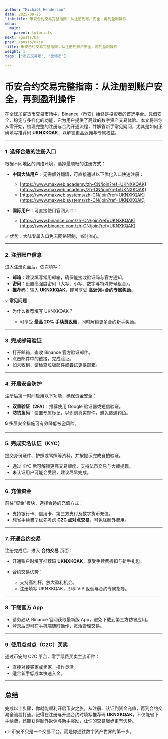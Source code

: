 ```yaml
---
author: "Michael Henderson"
date: 2025-09-25
linktitle: 币安合约交易完整指南：从注册到账户安全，再到盈利操作
menu:
  main:
    parent: tutorials
next: /posts/ba
prev: /posts/okjy
title: 币安合约交易完整指南：从注册到账户安全，再到盈利操作
weight: 1
tags: ["币安交易所", "比特币"]

---
```

# 币安合约交易完整指南：从注册到账户安全，再到盈利操作

在全球加密货币交易市场中，Binance（币安）始终是投资者的首选平台。凭借安全、稳定与多样化的功能，它为用户提供了高效的数字资产交易体验。本文将带你从零开始，梳理完整的注册与合约开通流程，并解答新手常见疑问，尤其是如何正确填写推荐码 **UKNXKQAK**，以解锁更高返佣与专属权益。

---

### 1. 选择合适的注册入口

根据不同地区的网络环境，选择最顺畅的注册方式：

* **中国大陆用户**：无需额外翻墙，可直接通过以下优化入口快速注册：

  * [https://www.maxweb.academy/zh-CN/join?ref=UKNXKQAK](https://www.maxweb.academy/zh-CN/join?ref=UKNXKQAK)
  * [https://www.maxweb.systems/zh-CN/join?ref=UKNXKQAK](https://www.maxweb.systems/zh-CN/join?ref=UKNXKQAK)

* **国际用户**：可直接使用官网入口：

  * [https://www.binance.com/zh-CN/join?ref=UKNXKQAK](https://www.binance.com/zh-CN/join?ref=UKNXKQAK)

✅ 优势：大陆专属入口免去网络限制，省时省心。

---

### 2. 注册账户信息

进入注册页面后，依次填写：

* **邮箱**：建议填写常用邮箱，确保能接收验证码与官方通知。
* **密码**：设置高强度密码（大写、小写、数字与特殊符号组合）。
* **推荐码**：输入 **UKNXKQAK**，即可享受 **高返佣+合约专属奖励**。

💡 **常见问题**：

* 为什么推荐填写 UKNXKQAK？

  * 可享受 **最高 20% 手续费返佣**，同时解锁更多合约新手奖励。

---

### 3. 完成邮箱验证

* 打开邮箱，查收 Binance 官方验证邮件。
* 点击邮件中的链接，完成验证。
* 如未收到，请检查垃圾邮件或尝试更换邮箱。

---

### 4. 开启安全防护

注册后第一时间启用以下功能，确保资金安全：

* **双重验证（2FA）**：推荐使用 Google 验证器或短信验证。
* **防钓鱼码**：设置专属标记，以识别真实邮件，避免遭遇钓鱼。

🔒 多层安全措施可有效降低被盗风险。

---

### 5. 完成实名认证（KYC）

提交身份证件、护照或驾照等资料，并按提示完成自拍验证。

* 通过 KYC 后可解锁更高交易额度、支持法币交易与大额提现。
* 未认证用户可能会受限，建议尽早完成。

---

### 6. 充值资金

前往“资金”板块，选择合适的充值方式：

* 支持银行卡、信用卡、第三方支付及数字货币充值。
* 想省手续费？优先考虑 **C2C 点对点交易**，可免除额外费用。

---

### 7. 开通合约交易

注册完成后，进入 **合约交易** 页面：

* 开通账户时填写推荐码 **UKNXKQAK**，享受手续费折扣与新手礼包。
* 合约交易优势：

  * 支持高杠杆，放大盈利机会。
  * 注册填写 UKNXKQAK，即享 VIP 返佣与合约专属指导。

---

### 8. 下载官方 App

* 请务必从 Binance 官网获取最新版 App，避免下载到第三方仿冒应用。
* 登录后即可在手机端随时操作，灵活管理交易。

---

### 9. 使用点对点（C2C）买卖

通过币安的 C2C 平台，零手续费买卖主流币种：

* 直接对接买家或卖家，操作灵活。
* 适合新手低成本快速入金。

---

## 总结

完成以上步骤，你就能顺利开启币安之旅，从注册、认证到资金充值，再到合约交易全流程打通。记得在注册与开通合约时填写推荐码 **UKNXKQAK**，不仅能省下手续费，还能获得额外返佣与新手奖励，让你的交易起步更有优势。

👉 币安不只是一个交易平台，而是你通往数字资产世界的第一步。